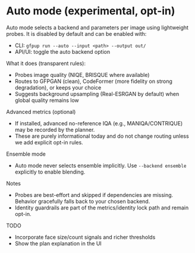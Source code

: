 # Auto mode (experimental, opt-in)

Auto mode selects a backend and parameters per image using lightweight probes.
It is disabled by default and can be enabled with:

- CLI: `gfpup run --auto --input <path> --output out/`
- API/UI: toggle the auto backend option

What it does (transparent rules):

- Probes image quality (NIQE, BRISQUE where available)
- Routes to GFPGAN (clean), CodeFormer (more fidelity on strong degradation),
  or keeps your choice
- Suggests background upsampling (Real-ESRGAN by default) when global quality
  remains low

Advanced metrics (optional)

- If installed, advanced no-reference IQA (e.g., MANIQA/CONTRIQUE) may be
  recorded by the planner.
- These are purely informational today and do not change routing unless we add
  explicit opt-in rules.

Ensemble mode

- Auto mode never selects ensemble implicitly. Use `--backend ensemble`
  explicitly to enable blending.

Notes

- Probes are best-effort and skipped if dependencies are missing. Behavior
  gracefully falls back to your chosen backend.
- Identity guardrails are part of the metrics/identity lock path and remain opt-in.

TODO

- Incorporate face size/count signals and richer thresholds
- Show the plan explanation in the UI

